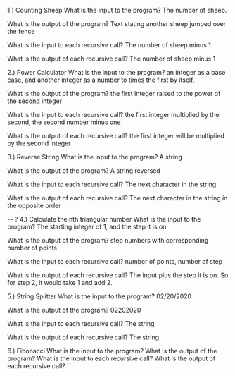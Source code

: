 1.) Counting Sheep
What is the input to the program?
The number of sheep.

What is the output of the program?
Text stating another sheep jumped over the fence

What is the input to each recursive call?
The number of sheep minus 1

What is the output of each recursive call?
The number of sheep minus 1

2.) Power Calculator
What is the input to the program?
an integer as a base case, and another integer as a number to times the first by itself.

What is the output of the program?
the first integer raised to the power of the second integer

What is the input to each recursive call?
the first integer multiplied by the second, the second number minus one

What is the output of each recursive call?
the first integer will be multiplied by the second integer

3.) Reverse String
What is the input to the program?
A string

What is the output of the program?
A string reversed

What is the input to each recursive call?
The next character in the string

What is the output of each recursive call?
The next character in the string in the opposite order

-- ? 4.) Calculate the nth triangular number
What is the input to the program?
The starting integer of 1, and the step it is on

What is the output of the program?
step numbers with corresponding number of points

What is the input to each recursive call?
number of points, number of step

What is the output of each recursive call?
The input plus the step it is on. So for step 2, it would take 1 and add 2.

5.) String Splitter
What is the input to the program?
02/20/2020

What is the output of the program?
02202020

What is the input to each recursive call?
The string

What is the output of each recursive call?
The string

6.) Fibonacci
What is the input to the program?
What is the output of the program?
What is the input to each recursive call?
What is the output of each recursive call?
``